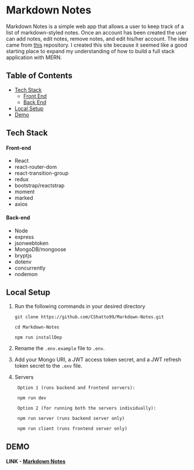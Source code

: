 # Markdown Notes

Markdown Notes is a simple web app that allows a user to keep track of a list of markdown-styled notes. Once an account has been created the user can add notes, edit notes, remove notes, and edit his/her account. The idea came from [this](https://github.com/florinpop17/app-ideas) repository. I created this site because it seemed like a good starting place to expand my understanding of how to build a full stack application with MERN.

## Table of Contents

- [Tech Stack](#tech-stack)
  - [Front End](#front-end)
  - [Back End](#back-end)
- [Local Setup](#local-setup)
- [Demo](#demo)

## Tech Stack

#### Front-end

- React
- react-router-dom
- react-transition-group
- redux
- bootstrap/reactstrap
- moment
- marked
- axios

#### Back-end

- Node
- express
- jsonwebtoken
- MongoDB/mongoose
- bryptjs
- dotenv
- concurrently
- nodemon

## Local Setup

1. Run the following commands in your desired directory

   ```
   git clone https://github.com/CShatto99/Markdown-Notes.git

   cd Markdown-Notes

   npm run installDep
   ```

2. Rename the `.env.example` file to `.env`.
3. Add your Mongo URI, a JWT access token secret, and a JWT refresh token secret to the `.env` file.
4. Servers

   ```
    Option 1 (runs backend and frontend servers):

    npm run dev

    Option 2 (for running both the servers individually):

    npm run server (runs backend server only)

    npm run client (runs frontend server only)
   ```

## DEMO

#### LINK - [Markdown Notes](https://markdown-notes.herokuapp.com)
